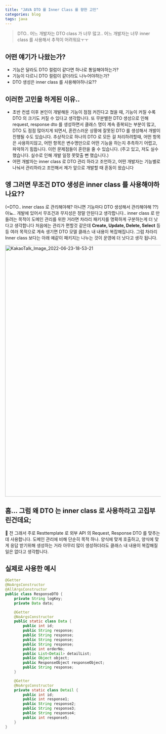 ```yaml
---
title: "JAVA DTO 를 Inner Class 를 향한 고민"
categories: blog  
tags: java
---
```

> DTO.. 어느 개발자는 DTO class 가 너무 많고.. 어느 개발자는 너무 inner class 를 사용해서 추적이 어려워요ㅜㅜ


## 어떤 얘기가 나왔는가?
* 기능은 달라도 DTO 컬럼이 같다면 하나로 통일해야하는가?
* 기능이 다르니 DTO 컬럼이 같더라도 나누어야하는가?
* DTO 생성은 inner class 를 사용해야하나요??

## 이러한 고민을 하게된 이유..
* 초반 컨셉 이후 본인이 개발해둔 기능이 점점 커진다고 쳤을 때, 기능이 커질 수록 DTO 의 크기도 커질 수 있다고 생각합니다. 또 무분별한 DTO 생성으로 인해
request, response dto 를 생성하면서 클래스 명이 계속 중복되는 부분이 많고, DTO 도 점점 많아지게 되면서, 혼란스러운 상황에 잘못된 DTO 를 생성해서 개발이 진행될 수도 있습니다.
추상적으로 하나의 DTO 로 모든 걸 처리하려할때, 어떤 항목은 사용하지않고, 어떤 항목은 변수명만으로 어떤 기능을 하는지 추측하기 어렵고, 파악하기 힘듭니다. 
이런 문제점들이 혼란을 줄 수 있습니다.
(주고 있고, 저도 실수했습니다. 실수로 인해 개발 일정 못맞출 뻔 했습니다.)
* 어떤 개발자는 inner class 로 DTO 관리 하라고 조언하고, 어떤 개발자는 기능별로 나눠서 관리하라고 조언해서 제가 앞으로 개발할 때 혼동이 왔습니다



## 엥 그러면 무조건 DTO 생성은 inner class 를 사용해야하나요?? 
(=DTO.. inner class 로 관리해야해? 아니면 기능마다 DTO 생성해서 관리해야해 ??)
아뇨.. 개발에 있어서 무조건과 무지성은 정말 안된다고 생각합니다..
inner class 로 만들려는 목적이 도메인 관리를 위한 거라면 차라리 패키지를 명확하게 구분하는게 더 낫다고 생각합니다
처음에는 관리가 편할것 같은데 **Create, Update, Delete, Select** 등등 여러 목적으로 계속 생기면 DTO 모델 클래스 내 내용이 복잡해집니다.
그럼 차라리 Inner class 보다는 아래 예같이 패키지는 나누는 것이 운영에 더 낫다고 생각 됩니다.

<img width="814" alt="KakaoTalk_Image_2022-06-23-18-53-21" src="https://user-images.githubusercontent.com/107032371/175271885-dbdd934a-56cf-48ae-8429-c96b73ad7f50.png">


## 흠... 그럼 왜 DTO 는 inner class 로 사용하라고 고집부린건데요;
🤔 전 그래서 주로 Resttemplate 로 외부 API 의 Request, Response DTO 를 맞추는데 사용합니다.
도메인 관리에 비해 단순히 목적 하나. 양식에 맞게 호출하고, 양식에 맞게 응답 받기위해 생성하는 거라
아무리 많이 생성하더라도 클래스 내 내용이 복잡해질 일은 없다고 생각합니다.

## 실제로 사용한 예시

```java
@Getter
@NoArgsConstructor
@AllArgsConstructor
public class ResponseDTO {
    private String logKey;
    private Data data;

    @Getter
    @NoArgsConstructor
    public static class Data {
        public int id;
        public String response;
        public String response;
        public String response;
        public String response;
        public int orderNo;
        public List<Detail> detailList;
        public Object object;
        public ResponseObject responseObject;
        public String response;
    }

    @Getter
    @NoArgsConstructor
    private static class Detail {
        public int id;
        public int response1;
        public String response2;
        public String response3;
        public String response4;
        public int response5;
    }
}
```
